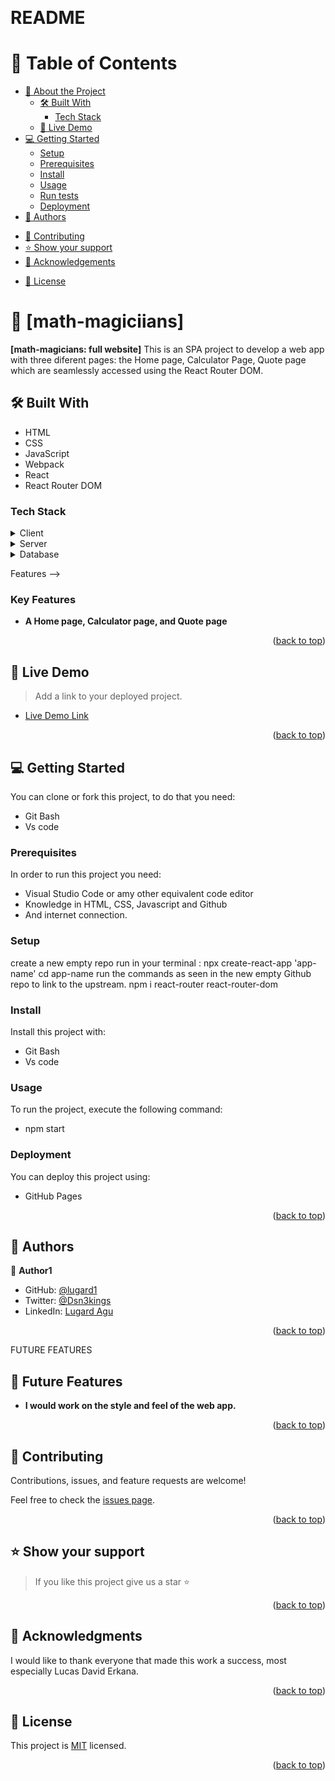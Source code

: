 <a name="readme-top"></a>

<!--
HOW TO USE:
This is an example of how you may give instructions on setting up your project locally.

Modify this file to match your project and remove sections that don't apply.

REQUIRED SECTIONS:
- Table of Contents
- About the Project
  - Built With
  - Live Demo
- Getting Started
- Authors
- Future Features
- Contributing
- Show your support
- Acknowledgements
- License

OPTIONAL SECTIONS:
- FAQ

After you're finished please remove all the comments and instructions!
-->

<div align="left">
  <!-- You are encouraged to replace this logo with your own! Otherwise you can also remove it. -->
  <!-- <img src="murple_logo.png" alt="logo" width="140"  height="auto" /> -->
  <br/>

  <h1><b> README </b></h1>

</div>

<!-- TABLE OF CONTENTS -->

# 📗 Table of Contents

- [📖 About the Project](#about-project)
  - [🛠 Built With](#built-with)
    - [Tech Stack](#tech-stack)
    <!-- - [Key Features](#key-features) -->
  - [🚀 Live Demo](#live-demo)
- [💻 Getting Started](#getting-started)
  - [Setup](#setup)
  - [Prerequisites](#prerequisites)
  - [Install](#install)
  - [Usage](#usage)
  - [Run tests](#run-tests)
  - [Deployment](#triangular_flag_on_post-deployment)
- [👥 Authors](#authors)
<!-- - [🔭 Future Features](#future-features) -->
- [🤝 Contributing](#contributing)
- [⭐️ Show your support](#support)
- [🙏 Acknowledgements](#acknowledgements)
<!-- - [❓ FAQ (OPTIONAL)](#faq) -->
- [📝 License](#license)

<!-- PROJECT DESCRIPTION -->

# 📖 [math-magiciians] <a name="about-project"></a>

> 

**[math-magicians: full website]** This is an SPA project to develop a web app with three diferent pages: the Home page, Calculator Page, Quote page which are seamlessly accessed using the React Router DOM.

## 🛠 Built With <a name="built-with">
- HTML
- CSS
- JavaScript
- Webpack
- React
- React Router DOM
</a>

### Tech Stack <a name="tech-stack"></a>

<!-- > Describe the tech stack and include only the relevant sections that apply to your project. -->

<details>
  <summary>Client</summary>
  <ul>
    <li><a href="https://reactjs.org/">React.js</a></li>
  </ul>
</details>

<details>
  <summary>Server</summary>
  <ul>
    <li><a href="https://expressjs.com/">Express.js</a></li>
  </ul>
</details>

<details>
<summary>Database</summary>
  <ul>
    <li><a href="https://www.postgresql.org/">PostgreSQL</a></li>
  </ul>
</details>

Features -->
### Key Features <a name="key-features"></a>

>

- **A Home page, Calculator page, and Quote page**

<p align="right">(<a href="#readme-top">back to top</a>)</p>

<!-- LIVE DEMO -->

## 🚀 Live Demo <a name="live-demo"></a>

> Add a link to your deployed project.

- [Live Demo Link]()

<p align="right">(<a href="#readme-top">back to top</a>)</p>

<!-- GETTING STARTED -->

## 💻 Getting Started <a name="getting-started"></a>
You can clone or fork this project, to do that you need:
- Git Bash
- Vs code 

### Prerequisites

In order to run this project you need:
- Visual Studio Code or amy other equivalent code editor
- Knowledge in HTML, CSS, Javascript and Github
- And internet connection.

<!--
Example command:

```sh
 gem install rails
```
 -->

### Setup

create a new empty repo
run in your terminal : npx create-react-app 'app-name'
cd app-name
run the commands as seen in the new empty Github repo to link to the upstream.
npm i react-router react-router-dom
<!--
Example commands:

```sh
  cd my-folder
  git clone git@github.com:myaccount/my-project.git
```
--->

### Install

Install this project with:
- Git Bash
- Vs code 
<!--
Example command:

```sh
  cd my-project
  gem install
```
--->

### Usage

To run the project, execute the following command:
- npm start
<!--
Example command:

```sh
  rails server
```
--->
<!-- 
### Run tests

To run tests, run the following command: -->

<!--
Example command:

```sh
  bin/rails test test/models/article_test.rb
```
--->

### Deployment

You can deploy this project using:
- GitHub Pages
<!--
Example:

```sh

```
 -->

<p align="right">(<a href="#readme-top">back to top</a>)</p>

<!-- AUTHORS -->

## 👥 Authors <a name="authors"></a>

<!-- > Mention all of the collaborators of this project. -->

👤 **Author1**

- GitHub: [@lugard1](https://github.com/lugard1)
- Twitter: [@Dsn3kings](https://twitter.com/Dsn3kings)
- LinkedIn: [Lugard Agu](https://linkedin.com/in/linkedinhandle)

<p align="right">(<a href="#readme-top">back to top</a>)</p>

FUTURE FEATURES

## 🔭 Future Features <a name="future-features"></a>

> 

-  **I would work on the style and feel of the web app.**

<p align="right">(<a href="#readme-top">back to top</a>)</p>

<!-- CONTRIBUTING -->

## 🤝 Contributing <a name="contributing"></a>

Contributions, issues, and feature requests are welcome!

Feel free to check the [issues page](../../issues/).

<p align="right">(<a href="#readme-top">back to top</a>)</p>

<!-- SUPPORT -->

## ⭐️ Show your support <a name="support"></a>

> If you like this project give us a star ⭐️


<p align="right">(<a href="#readme-top">back to top</a>)</p>

<!-- ACKNOWLEDGEMENTS -->

## 🙏 Acknowledgments <a name="acknowledgements"></a>

<!-- > Give credit to everyone who inspired your codebase. -->

I would like to thank everyone that made this work a success, most especially Lucas David Erkana.

<p align="right">(<a href="#readme-top">back to top</a>)</p>

<!-- FAQ (optional) -->
<!-- 
## ❓ FAQ (OPTIONAL) <a name="faq"></a>

> Add at least 2 questions new developers would ask when they decide to use your project.

- **[Question_1]**

  - [Answer_1]

- **[Question_2]**

  - [Answer_2]

<p align="right">(<a href="#readme-top">back to top</a>)</p> -->

<!-- LICENSE -->

## 📝 License <a name="license"></a>

This project is [MIT](https://github.com/lugard1/math-magiciians/blob/hooks-refactor/MIT.md) licensed.

<!-- _NOTE: we recommend using the [MIT license](https://choosealicense.com/licenses/mit/) - you can set it up quickly by [using templates available on GitHub](https://docs.github.com/en/communities/setting-up-your-project-for-healthy-contributions/adding-a-license-to-a-repository). You can also use [any other license](https://choosealicense.com/licenses/) if you wish._ -->

<p align="right">(<a href="#readme-top">back to top</a>)</p>
